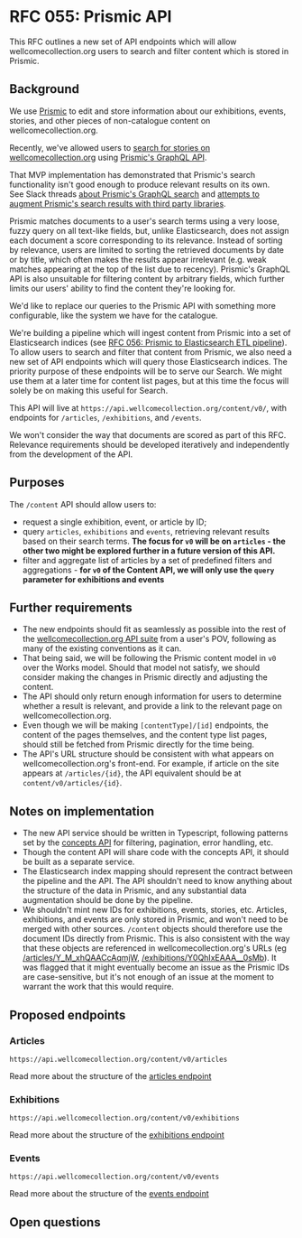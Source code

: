 # RFC 055: Prismic API

This RFC outlines a new set of API endpoints which will allow wellcomecollection.org users to search and filter content which is stored in Prismic.

## Background

We use [Prismic](https://prismic.io/) to edit and store information about our exhibitions, events, stories, and other pieces of non-catalogue content on wellcomecollection.org.

Recently, we've allowed users to [search for stories on wellcomecollection.org](https://wellcomecollection.org/search/stories) using [Prismic's GraphQL API](https://Prismic.io/docs/graphql).

That MVP implementation has demonstrated that Prismic's search functionality isn't good enough to produce relevant results on its own.  
See Slack threads [about Prismic's GraphQL search](https://wellcome.slack.com/archives/C02ANCYL90E/p1666103130854219) and [attempts to augment Prismic's search results with third party libraries](https://wellcome.slack.com/archives/C3TQSF63C/p1667495781964079).

Prismic matches documents to a user's search terms using a very loose, fuzzy query on all text-like fields, but, unlike Elasticsearch, does not assign each document a score corresponding to its relevance. Instead of sorting by relevance, users are limited to sorting the retrieved documents by date or by title, which often makes the results appear irrelevant (e.g. weak matches appearing at the top of the list due to recency). Prismic's GraphQL API is also unsuitable for filtering content by arbitrary fields, which further limits our users' ability to find the content they're looking for.

We'd like to replace our queries to the Prismic API with something more configurable, like the system we have for the catalogue.

We're building a pipeline which will ingest content from Prismic into a set of Elasticsearch indices (see [RFC 056: Prismic to Elasticsearch ETL pipeline](https://github.com/wellcomecollection/docs/blob/rfc-056-prismic-etl/rfcs/056-prismic-etl-pipeline/README.md)). To allow users to search and filter that content from Prismic, we also need a new set of API endpoints which will query those Elasticsearch indices. The priority purpose of these endpoints will be to serve our Search. We might use them at a later time for content list pages, but at this time the focus will solely be on making this useful for Search.

This API will live at `https://api.wellcomecollection.org/content/v0/`, with endpoints for `/articles`, `/exhibitions`, and `/events`.

We won't consider the way that documents are scored as part of this RFC. Relevance requirements should be developed iteratively and independently from the development of the API.

## Purposes

The `/content` API should allow users to:

- request a single exhibition, event, or article by ID;
- query `articles`, `exhibitions` and `events`, retrieving relevant results based on their search terms. **The focus for `v0` will be on `articles` - the other two might be explored further in a future version of this API.**
- filter and aggregate list of articles by a set of predefined filters and aggregations - **for `v0` of the Content API, we will only use the `query` parameter for exhibitions and events**

## Further requirements

- The new endpoints should fit as seamlessly as possible into the rest of the [wellcomecollection.org API suite](https://developers.wellcomecollection.org/api/catalogue) from a user's POV, following as many of the existing conventions as it can. 
- That being said, we will be following the Prismic content model in `v0` over the Works model. Should that model not satisfy, we should consider making the changes in Prismic directly and adjusting the content.
- The API should only return enough information for users to determine whether a result is relevant, and provide a link to the relevant page on wellcomecollection.org.
- Even though we will be making `[contentType]/[id]` endpoints, the content of the pages themselves, and the content type list pages, should still be fetched from Prismic directly for the time being.
- The API's URL structure should be consistent with what appears on wellcomecollection.org's front-end. For example, if article on the site appears at `/articles/{id}`, the API equivalent should be at `content/v0/articles/{id}`.

## Notes on implementation

- The new API service should be written in Typescript, following patterns set by the [concepts API](../050-concepts-api/README.md) for filtering, pagination, error handling, etc.
- Though the content API will share code with the concepts API, it should be built as a separate service.
- The Elasticsearch index mapping should represent the contract between the pipeline and the API. The API shouldn't need to know anything about the structure of the data in Prismic, and any substantial data augmentation should be done by the pipeline.
- We shouldn't mint new IDs for exhibitions, events, stories, etc. Articles, exhibitions, and events are only stored in Prismic, and won't need to be merged with other sources. `/content` objects should therefore use the document IDs directly from Prismic. This is also consistent with the way that these objects are referenced in wellcomecollection.org's URLs (eg [/articles/Y_M_xhQAACcAqmjW](https://wellcomecollection.org/articles/Y_M_xhQAACcAqmjW), [/exhibitions/Y0QhIxEAAA__0sMb](https://wellcomecollection.org/exhibitions/Y0QhIxEAAA__0sMb)).
  It was flagged that it might eventually become an issue as the Prismic IDs are case-sensitive, but it's not enough of an issue at the moment to warrant the work that this would require.

## Proposed endpoints

### Articles

`https://api.wellcomecollection.org/content/v0/articles`

Read more about the structure of the [articles endpoint](articles.md)

### Exhibitions

`https://api.wellcomecollection.org/content/v0/exhibitions`

Read more about the structure of the [exhibitions endpoint](exhibitions.md)

### Events

`https://api.wellcomecollection.org/content/v0/events`

Read more about the structure of the [events endpoint](events.md)

## Open questions

